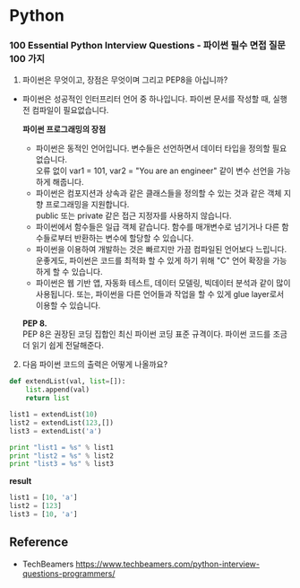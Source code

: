 # Python

### 100 Essential Python Interview Questions - 파이썬 필수 면접 질문 100 가지   

1. 파이썬은 무엇이고, 장점은 무엇이며 그리고 PEP8을 아십니까?
- 파이썬은 성공적인 인터프리터 언어 중 하나입니다. 파이썬 문서를 작성할 때, 실행 전 컴파일이 필요없습니다.   

  __파이썬 프로그래밍의 장점__   
  * 파이썬은 동적인 언어입니다. 변수들은 선언하면서 데이터 타입을 정의할 필요 없습니다.   
  오류 없이 var1 = 101, var2 = "You are an engineer" 같이 변수 선언을 가능하게 해줍니다.   
  * 파이썬은 컴포지션과 상속과 같은 클래스들을 정의할 수 있는 것과 같은 객체 지향 프로그래밍을 지원합니다.   
  public 또는 private 같은 접근 지정자를 사용하지 않습니다.
  * 파이썬에서 함수들은 일급 객체 같습니다. 함수를 매개변수로 넘기거나 다른 함수들로부터 반환하는 변수에 할당할 수 있습니다.
  * 파이썬을 이용하여 개발하는 것은 빠르지만 가끔 컴파일된 언어보다 느립니다. 운좋게도, 파이썬은 코드를 최적화 할 수 있게 하기 위해 "C" 언어 확장을 가능하게 할 수 있습니다.
  * 파이썬은 웹 기반 앱, 자동화 테스트, 데이터 모델링, 빅데이터 분석과 같이 많이 사용됩니다. 또는, 파이썬을 다른 언어들과 작업을 할 수 있게 glue layer로서 이용할 수 있습니다.

  __PEP 8.__   
  PEP 8은 권장된 코딩 집합인 최신 파이썬 코딩 표준 규격이다. 파이썬 코드를 조금 더 읽기 쉽게 전달해준다.   

2. 다음 파이썬 코드의 출력은 어떻게 나올까요?
```python   
def extendList(val, list=[]):
    list.append(val)
    return list

list1 = extendList(10)
list2 = extendList(123,[])
list3 = extendList('a')

print "list1 = %s" % list1
print "list2 = %s" % list2
print "list3 = %s" % list3
```   
  __result__   
```python
list1 = [10, 'a']
list2 = [123]
list3 = [10, 'a']
```
## Reference
* TechBeamers
<https://www.techbeamers.com/python-interview-questions-programmers/>


